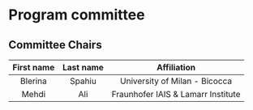 # Program committee

## Committee Chairs

| First name | Last name | Affiliation|
|:------------:|:------------:|:------------:|
| Blerina | Spahiu | University of Milan - Bicocca |
| Mehdi  | Ali | Fraunhofer IAIS & Lamarr Institute|


<!-- ## Program Committee Members

The SEMANTiCS Programme Committee comprised 103 international researchers and practitioners, representing diverse areas of the Semantic Web community. Here are listed in alphabetical order of last name.

| First name | Last name | Affiliation|
|:------------:|:------------:|:------------:|
| Alessandro | Adamou | Bibliotheca Hertziana - Max Planck Institute for Art History|
| Albin | Ahmeti | Semantic Web Company|
|Kossi |Amouzouvi |TU Dresden|
|Vito Walter | Anelli |Polytechnic University of Bari|
|Russa |Biswas |Hasso Plattner Institute|
|Carlos |Bobed |University of Zaragoza, Spain|
|Pieter |Bonte |Ghent University - imec|
|Loris |Bozzato |Fondazione Bruno Kessler|
|Christoph |Braun |Karlsruhe Institute of Technology|
|Oleksandra |Bruns |FIZ Karlsruhe – Leibniz Institute for Information Infrastructure|
|Paul |Buitelaar |NUI Galway|
|Jean-Paul |Calbimonte |University of Applied Sciences and Arts Western Switzerland|
|Tek Raj |Chhetri |Center for Artificial Intelligence (AI) Research Nepal|
|Agnese |Chiatti |Politecnico di Milano|
|Ioannis |Chrysakis |FORTH-ICS (Greece) and Ghent University - IDLab – imec|
|Pieter |Colpaert |Ghent University – imec|
|Oscar |Corcho |Universidad Politécnica de Madrid|
|Enrico |Daga |The Open University|
|Rossana |Damiano |Dipartimento di Informatica, Università di Torino|
|Laura |Daniele |TNO|
|Alessandro |De Bellis |Polytechnic University of Bari|
|Ben |De Meester |IDLab, Ghent University -- imec|
|Dario |Di Palma |Polytechnic University of Bari|
|Anastasia |Dimou |Department of Computer Science, KU Leuven|
|Christian |Dirschl |Wolters Kluwer Germany|
|Milan |Dojchinovski |Czech Technical University in Prague|
|Lia |Draetta |University of Turin, Computer Science Department|
|Mauro |Dragoni |Fondazione Bruno Kessler - FBK-IRST|
|Beatriz |Esteves |Ghent University|
|Victoria |Eyharabide |STIH Laboratory, Sorbonne University|
|Catherine |Faron |Université Côte d'Azur|
|Said |Fathalla |Smart Data Analytics (SDA), University of Bonn|
|Nuno |Freire |INESC-ID|
|Daniel |Garijo |Universidad Politécnica de Madrid|
|Genet Asefa |Gesese |FIZ Karlsruhe – Leibniz-Institut für Informationsinfrastruktur|
|Delaram |Golpayegani |ADAPT Centre - Trinity College Dublin|
|Alasdair |Gray |Heriot-Watt University|
|Ivan |Heibi |University of Bologna|
|Fabian |Hoppe |VU Amsterdam|
|Luis |Ibanez-Gonzalez |University of Southampton|
|Shimaa |Ibrahim |Bonn University|
|Ana |Iglesias-Molina |Universidad Politécnica de Madrid|
|Eleni |Ilkou |Forschungszentrum L3S|
|Antoine |Isaac |Europeana & VU University Amsterdam|
|Marc |Jacobs |Fraunhofer SCAI|
|Nitisha |Jain |King's College London, London|
|Maxime |Jakubowski |Hasselt University|
|Tobias |Käfer |Karlsruhe Institute of Technology|
|Neha |Keshan |Rensselaer Polytechnic Institute|
|Julius |Köpke |Universität Klagenfurt, Institute for Informatics Systems|
|Anelia |Kurteva |TU Delft|
|Jasmin |Lampert |Austrian Institute of Technology|
|Maxime |Lefrançois |MINES Saint-Etienne|
|Georgios |Lioudakis |ICT abovo P.C. | University of Thessaly|
|Pasquale |Lisena |EURECOM|
|Domenico |Lofù |Polytechnic University of Bari|
|Sandra |Lovrenčić |University of Zagreb Faculty of Organization and Informatics |
|Daniele |Malitesta |CentraleSupélec, Inria, Université Paris-Saclay |
|Andrea |Mannocci |CNR-ISTI |
|Antonello |Meloni |University of Cagliari |
|Enrico |Mensa |University of Turin, Computer Science Department |
|Alba Catalina |Morales Tirado |The Open University |
|Paul |Mulholland |The Open University |
|Iman |Naja |The Open University |
|Lyndon |Nixon |MODUL Technology GmbH |
|Declan |O'Sullivan |Trinity College Dublin |
|Harshvardhan J. |Pandit |ADAPT Centre, School of Computing, Dublin City University |
|Vincenzo |Paparella |Polytechnic University of Bari |
|Pieter |Pauwels |Eindhoven University of Technology |
|Tassilo |Pellegrini |University of Applied Sciences St. Pölten |
|Romana |Pernisch |Vrije Universiteit Amsterdam |
|Silvio |Peroni |University of Bologna |
|Claudio |Pomo |Polytechnic University of Bari |
|Jędrzej |Potoniec |Poznan University of Technology |
|Youssra |Rebboud |EURECOM |
|Giulia |Renda |University of Bologna |
|Julian |Rojas |Ghent University |
|Anisa |Rula |University of Brescia |
|Sonja |Schimmler |Fraunhofer FOKUS |
|Stefan |Schlobach |Vrije Universiteit Amsterdam |
|Floriano |Scioscia |Polytechnic University of Bari |
|Umutcan |Serles |University of Innsbruck |
|Pavel |Shvaiko |Informatica Trentina |
|Blerina |Spahiu |Università degli Studi di Milano Bicocca |
|Bram |Steenwinckel |Ghent University |
|Simon |Steyskal |Siemens AG Austria |
|Aisling |Third |Knowledge Media Institute, The Open University |
|Ilaria |Tiddi |Vrije Universiteit Amsterdam |
|Tabea |Tietz |FIZ Karlsruhe |
|Sanju |Tiwari |Universidad Autonoma de Tamaulipas |
|Konstantin |Todorov |LIRMM / University of Montpellier |
|Jürgen |Umbrich |Vienna University of Economy and Business (WU) |
|Herbert |Van De Sompel |Data Archiving Networked Services |
|Maarten |Vandenbrande |UGent |
|Thanasis |Vergoulis |IMSI, "Athena" RC |
|Ghanshyam |Verma |NUI Galway |
|Joerg |Waitelonis |yovisto GmbH |
|Shenghui |Wang |University of Twente |
|Michael |Weyns |Ghent University |
|Wolfram |Wöß |Johannes Kepler University Linz |
|Jesse |Wright |University of Oxford |
|Beyza |Yaman |ADAPT Centre - Trinity College Dublin |


Special mention goes to our emergency reviewers who generously volunteered their time to provide extra reviews within a tight timeframe. Listed here in alphabetical order of last name.


| First name | Last name | Affiliation| 
|:------------:|:------------:|:------------:|
| Kossi | Amouzouvi | TU Dresden| 
| Pieter | Bonte | Ghent University - imec|
| Ben | De Meester | IDLab, Ghent University -- imec| 
| Ana | Iglesias-Molina | Universidad Politécnica de Madrid 
| Elen | Ilkou | Forschungszentrum L3S| 
| Maxime | Lefrançois | MINES Saint-Etienne| 
| Lyndon | Nixon | MODUL Technology GmbH| 
| Harshvardhan J. | Pandit | ADAPT Centre, School of Computing, Dublin City University| 
| Bram | Steenwinckel | Ghent University| 
| Michael | Weyns | Ghent University| 

 -->
